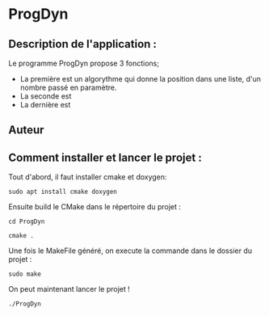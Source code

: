 # ProgDyn
## Description de l'application : 
Le programme ProgDyn propose 3 fonctions; 
- La première est un algorythme qui donne la position dans une liste, d'un nombre passé en paramètre. 
- La seconde est 
- La dernière est 

## Auteur

## Comment installer et lancer le projet :
Tout d'abord, il faut installer cmake et doxygen: 

``
sudo apt install cmake doxygen
``

Ensuite build le CMake dans le répertoire du projet :

``
cd ProgDyn
``

``
cmake .
``

Une fois le MakeFile généré, on execute la commande dans le dossier du projet :

``
sudo make
``

On peut maintenant lancer le projet ! 

``
./ProgDyn
``
